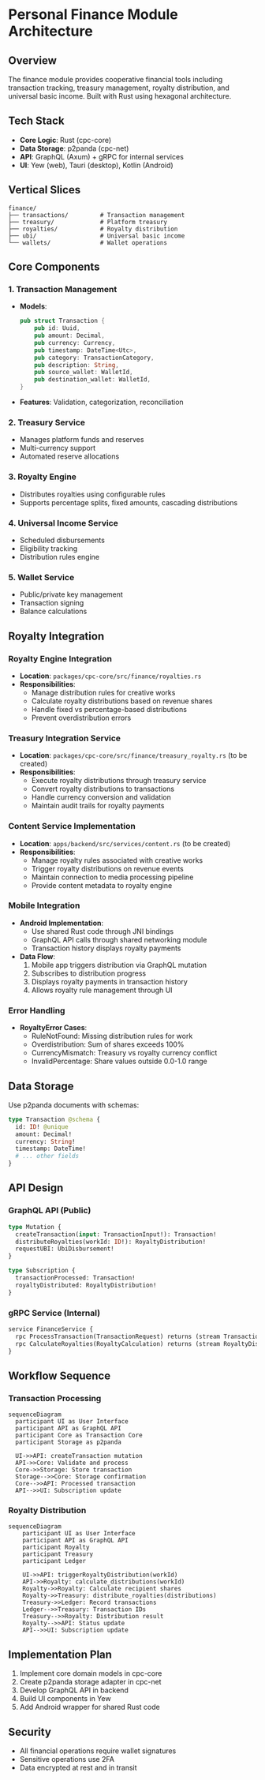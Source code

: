 # Personal Finance Module Architecture

## Overview
The finance module provides cooperative financial tools including transaction tracking, treasury management, royalty distribution, and universal basic income. Built with Rust using hexagonal architecture.

## Tech Stack
- **Core Logic**: Rust (cpc-core)
- **Data Storage**: p2panda (cpc-net)
- **API**: GraphQL (Axum) + gRPC for internal services
- **UI**: Yew (web), Tauri (desktop), Kotlin (Android)

## Vertical Slices
```
finance/
├── transactions/         # Transaction management
├── treasury/             # Platform treasury
├── royalties/            # Royalty distribution
├── ubi/                  # Universal basic income
└── wallets/              # Wallet operations
```

## Core Components

### 1. Transaction Management
- **Models**:
  ```rust
  pub struct Transaction {
      pub id: Uuid,
      pub amount: Decimal,
      pub currency: Currency,
      pub timestamp: DateTime<Utc>,
      pub category: TransactionCategory,
      pub description: String,
      pub source_wallet: WalletId,
      pub destination_wallet: WalletId,
  }
  ```
- **Features**: Validation, categorization, reconciliation

### 2. Treasury Service
- Manages platform funds and reserves
- Multi-currency support
- Automated reserve allocations

### 3. Royalty Engine
- Distributes royalties using configurable rules
- Supports percentage splits, fixed amounts, cascading distributions

### 4. Universal Income Service
- Scheduled disbursements
- Eligibility tracking
- Distribution rules engine

### 5. Wallet Service
- Public/private key management
- Transaction signing
- Balance calculations

## Royalty Integration

### Royalty Engine Integration
- **Location**: `packages/cpc-core/src/finance/royalties.rs`
- **Responsibilities**:
  - Manage distribution rules for creative works
  - Calculate royalty distributions based on revenue shares
  - Handle fixed vs percentage-based distributions
  - Prevent overdistribution errors

### Treasury Integration Service
- **Location**: `packages/cpc-core/src/finance/treasury_royalty.rs` (to be created)
- **Responsibilities**:
  - Execute royalty distributions through treasury service
  - Convert royalty distributions to transactions
  - Handle currency conversion and validation
  - Maintain audit trails for royalty payments

### Content Service Implementation
- **Location**: `apps/backend/src/services/content.rs` (to be created)
- **Responsibilities**:
  - Manage royalty rules associated with creative works
  - Trigger royalty distributions on revenue events
  - Maintain connection to media processing pipeline
  - Provide content metadata to royalty engine

### Mobile Integration
- **Android Implementation**:
  - Use shared Rust code through JNI bindings
  - GraphQL API calls through shared networking module
  - Transaction history displays royalty payments
- **Data Flow**:
  1. Mobile app triggers distribution via GraphQL mutation
  2. Subscribes to distribution progress
  3. Displays royalty payments in transaction history
  4. Allows royalty rule management through UI

### Error Handling
- **RoyaltyError Cases**:
  - RuleNotFound: Missing distribution rules for work
  - Overdistribution: Sum of shares exceeds 100%
  - CurrencyMismatch: Treasury vs royalty currency conflict
  - InvalidPercentage: Share values outside 0.0-1.0 range

## Data Storage
Use p2panda documents with schemas:
```graphql
type Transaction @schema {
  id: ID! @unique
  amount: Decimal!
  currency: String!
  timestamp: DateTime!
  # ... other fields
}
```

## API Design

### GraphQL API (Public)
```graphql
type Mutation {
  createTransaction(input: TransactionInput!): Transaction!
  distributeRoyalties(workId: ID!): RoyaltyDistribution!
  requestUBI: UbiDisbursement!
}

type Subscription {
  transactionProcessed: Transaction!
  royaltyDistributed: RoyaltyDistribution!
}
```

### gRPC Service (Internal)
```proto
service FinanceService {
  rpc ProcessTransaction(TransactionRequest) returns (stream TransactionStatus) {}
  rpc CalculateRoyalties(RoyaltyCalculation) returns (stream RoyaltyDistribution) {}
}
```

## Workflow Sequence

### Transaction Processing
```mermaid
sequenceDiagram
  participant UI as User Interface
  participant API as GraphQL API
  participant Core as Transaction Core
  participant Storage as p2panda

  UI->>API: createTransaction mutation
  API->>Core: Validate and process
  Core->>Storage: Store transaction
  Storage-->>Core: Storage confirmation
  Core-->>API: Processed transaction
  API-->>UI: Subscription update
```

### Royalty Distribution
```mermaid
sequenceDiagram
    participant UI as User Interface
    participant API as GraphQL API
    participant Royalty
    participant Treasury
    participant Ledger

    UI->>API: triggerRoyaltyDistribution(workId)
    API->>Royalty: calculate_distributions(workId)
    Royalty->>Royalty: Calculate recipient shares
    Royalty->>Treasury: distribute_royalties(distributions)
    Treasury->>Ledger: Record transactions
    Ledger-->>Treasury: Transaction IDs
    Treasury-->>Royalty: Distribution result
    Royalty-->>API: Status update
    API-->>UI: Subscription update
```

## Implementation Plan
1. Implement core domain models in cpc-core
2. Create p2panda storage adapter in cpc-net
3. Develop GraphQL API in backend
4. Build UI components in Yew
5. Add Android wrapper for shared Rust code

## Security
- All financial operations require wallet signatures
- Sensitive operations use 2FA
- Data encrypted at rest and in transit